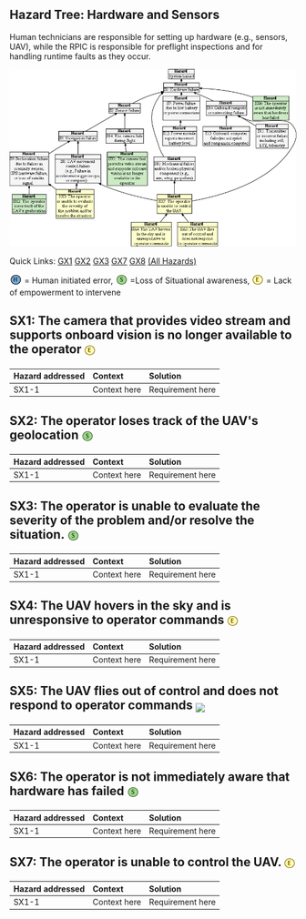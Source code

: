 ## Hazard Tree: Hardware and Sensors

Human technicians are responsible for setting up hardware (e.g., sensors, UAV), while the RPIC is responsible 
for preflight inspections and for handling runtime faults as they occur. 

[![](figures/sensors.png)](#)

Quick Links: [GX1](#GX1) [GX2](#GX2) [GX3](#GX3) [GX7](#GX7) [GX8](#GX8)   [(All Hazards)](../README.md)<br>

<sub>![](icons/h-icon.PNG)</sub> = Human initiated error, <sub>![](icons/s-icon.PNG)</sub> =Loss of Situational awareness, <sub>![](icons/e-icon.PNG)</sub> = Lack of empowerment to intervene


## SX1: The camera that provides video stream and supports onboard vision is no longer available to the operator <sub>![](icons/e-icon.PNG)</sub>
| Hazard addressed | Context | Solution |
|:--|:--|:--|
|SX1-1|Context here|Requirement here|

## SX2: The operator loses track of the UAV's geolocation <sub>![](icons/s-icon.PNG)</sub>
| Hazard addressed | Context | Solution |
|:--|:--|:--|
|SX1-1|Context here|Requirement here|

## SX3: The operator is unable to evaluate the severity of the problem and/or resolve the situation. <sub>![](icons/s-icon.PNG)</sub>
| Hazard addressed | Context | Solution |
|:--|:--|:--|
|SX1-1|Context here|Requirement here|

## SX4: The UAV hovers in the sky and is unresponsive to operator commands <sub>![](icons/e-icon.PNG)</sub>
| Hazard addressed | Context | Solution |
|:--|:--|:--|
|SX1-1|Context here|Requirement here|

## SX5: The UAV flies out of control and does not respond to operator commands <sub>![](icons/es-icon.PNG)</sub>
| Hazard addressed | Context | Solution |
|:--|:--|:--|
|SX1-1|Context here|Requirement here|

## SX6: The operator is not immediately aware that hardware has failed <sub>![](icons/s-icon.PNG)</sub>
| Hazard addressed | Context | Solution |
|:--|:--|:--|
|SX1-1|Context here|Requirement here|

## SX7: The operator is unable to control the UAV. <sub>![](icons/e-icon.PNG)</sub>
| Hazard addressed | Context | Solution |
|:--|:--|:--|
|SX1-1|Context here|Requirement here|
